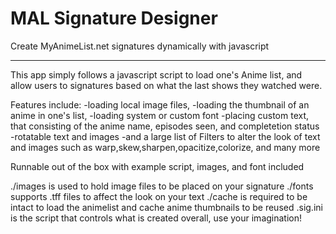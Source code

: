 MAL Signature Designer
====================

Create MyAnimeList.net signatures dynamically with javascript

-------------------------------------------

This app simply follows a javascript script to load one's Anime list, and allow users to signatures based on what the last 
shows they watched were.

Features include:
-loading local image files, 
-loading the thumbnail of an anime in one's list,
-loading system or custom font
-placing custom text, that consisting of the anime name, episodes seen, and completetion status
-rotatable text and images
-and a large list of Filters to alter the look of text and images such as warp,skew,sharpen,opacitize,colorize, and many more


Runnable out of the box with example script, images, and font included

./images is used to hold image files to be placed on your signature
./fonts supports .tff files to affect the look on your text
./cache is required to be intact to load the animelist and cache anime thumbnails to be reused
.sig.ini is the script that controls what is created overall, use your imagination!
